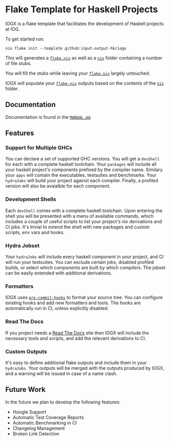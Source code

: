 # Flake Template for Haskell Projects

IOGX is a flake template that facilitates the development of Haskell projects at IOG.

To get started run: 
```
nix flake init --template github:input-output-hk/iogx
```

This will generates a [`flake.nix`](./template/flake.nix) as well as a [`nix`](./template/nix) folder containing a number of file stubs.

You will fill the stubs while leaving your [`flake.nix`](./template/flake.nix) largely untouched.

IOGX will populate your [`flake.nix`](./template/flake.nix) outputs based on the contents of the [`nix`](./template/nix) folder.

## Documentation

Documentation is found in the [`MANUAL.md`](./MANUAL.md).

## Features

### Support for Multiple GHCs 

  You can declare a set of supported GHC versions. You will get a `devShell` for each with a complete haskell toolchain. Your `packages` will include all your haskell project's components prefixed by the compiler name. Similary your `apps` will contain the executables, testsuites and benchmarks. Your `hydraJobs` will build your project against each compiler. Finally, a profiled version will also be avaialble for each component.

### Development Shells
  
  Each `devShell` comes with a complete haskell toolchain. Upon entering the shell you will be presented with a menu of available commands, which includes a couple of useful scripts to list your project's nix derivations and CI jobs. It's trivial to extend the shell with new packages and custom scripts, env vars and hooks.

### Hydra Jobset
    
  Your `hydraJobs` will include every haskell component in your project, and CI will run your testsuites. You can exclude certain jobs, disabled profiled builds, or select which components are built by which compilers. The jobset can be easily extended with additional derivations.

### Formatters
 
  IOGX uses [`pre-commit-hooks`](https://github.com/cachix/pre-commit-hooks.nix) to format your source tree. You can configure existing hooks and add new formatters and tools. The hooks are automatically run in CI, unless explicitly disabled.

### Read The Docs

  If you project needs a [Read The Docs](https://readthedocs.org) site then IOGX will include the necessary tools and scripts, and add the relevant derivations to CI.

### Custom Outputs
  
  It's easy to define additional flake outputs and include them in your `hydraJobs`. Your outputs will be merged with the outputs produced by IOGX, and a warning will be issued in case of a name clash. 

## Future Work

In the future we plan to develop the following features:

- Hoogle Support
- Automatic Test Coverage Reports
- Automatic Benchmarking in CI
- Changelog Management
- Broken Link Detection 
